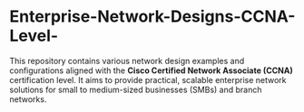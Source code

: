 # Enterprise-Network-Designs-CCNA-Level-
This repository contains various network design examples and configurations aligned with the **Cisco Certified Network Associate (CCNA)** certification level. It aims to provide practical, scalable enterprise network solutions for small to medium-sized businesses (SMBs) and branch networks.         
